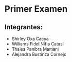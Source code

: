 # Primer Examen
## Integrantes:
* Shirley Oxa Cacya
* Williams Fidel Nifla Catasi
* Thales Panibra Mamani
* Alejandra Bustinza Cornejo
